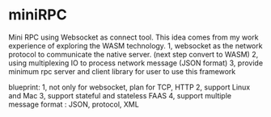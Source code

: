 # miniRPC
Mini RPC using Websocket as connect tool. This idea comes from my work experience of exploring the WASM technology.
1, websocket as the network protocol to communicate the native server. (next step convert to WASM)
2, using multiplexing IO to process network message (JSON format)
3, provide minimum rpc server and client library for user to use this framework

blueprint:
1, not only for websocket, plan for TCP, HTTP
2, support Linux and Mac
3, support stateful and stateless FAAS
4, support multiple message format : JSON, protocol, XML
